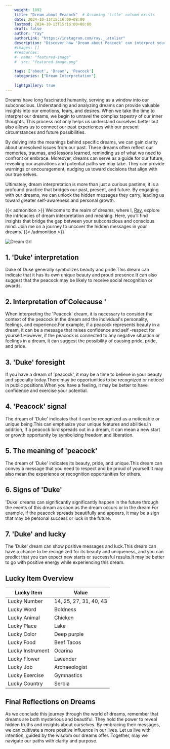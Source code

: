 ```yaml
---
    weight: 1092
    title: "Dream about Peacock"  # Assuming 'title' column exists
    date: 2024-10-13T15:16:00+08:00
    lastmod: 2024-10-13T15:16:00+08:00
    draft: false
    author: "ray"
    authorLink: "https://instagram.com/ray._.atelier"
    description: "Discover how 'Dream about Peacock' can interpret your future and uncover its significant meanings in your life."
    #images: []
    #resources:
    #- name: "featured-image"
    #  src: "featured-image.png"
    
    tags: ['about', 'Dream', 'Peacock']
    categories: ["Dream Interpretation"]
    
    lightgallery: true
---
```

    
Dreams have long fascinated humanity, serving as a window into our subconscious. Understanding and analyzing dreams can provide valuable insights into our emotions, fears, and desires. When we take the time to interpret our dreams, we begin to unravel the complex tapestry of our inner thoughts. This process not only helps us understand ourselves better but also allows us to connect our past experiences with our present circumstances and future possibilities.

By delving into the meanings behind specific dreams, we can gain clarity about unresolved issues from our past. These dreams often reflect our memories, traumas, and lessons learned, reminding us of what we need to confront or embrace. Moreover, dreams can serve as a guide for our future, revealing our aspirations and potential paths we may take. They can provide warnings or encouragement, nudging us toward decisions that align with our true selves.

Ultimately, dream interpretation is more than just a curious pastime; it is a profound practice that bridges our past, present, and future. By engaging with our dreams, we can unlock the hidden messages they carry, leading us toward greater self-awareness and personal growth.

{{< admonition >}}
Welcome to the realm of dreams, where I, [Ray](https://instagram.com/ray._.atelier), explore the intricacies of dream interpretation and meaning. Here, you’ll find insights that bridge the gap between your subconscious and conscious mind. Join me on a journey to uncover the hidden messages in your dreams.
{{< /admonition >}}

![Dream Grl](https://cdn.pixabay.com/photo/2017/11/02/03/35/gothic-2910057_1280.jpg "Dream Grl")

## 1. 'Duke' interpretation
Duke of Duke generally symbolizes beauty and pride.This dream can indicate that it has its own unique beauty and proud presence.It can also suggest that the peacock may be likely to receive social recognition or awards.

## 2. Interpretation of'Colecause '
When interpreting the 'Peacock' dream, it is necessary to consider the context of the peacock in the dream and the individual's personality, feelings, and experience.For example, if a peacock represents beauty in a dream, it can be a message that raises confidence and self -respect for yourself.However, if the peacock is connected to any negative situation or feelings in a dream, it can suggest the possibility of causing pride, pride, and pride.

## 3. 'Duke' foresight
If you have a dream of 'peacock', it may be a time to believe in your beauty and specialty today.There may be opportunities to be recognized or noticed in public positions.When you have a feeling, it may be better to have confidence and exercise your potential.

## 4. 'Peacock' signal
The dream of 'Duke' indicates that it can be recognized as a noticeable or unique being.This can emphasize your unique features and abilities.In addition, if a peacock bird spreads out in a dream, it can mean a new start or growth opportunity by symbolizing freedom and liberation.

## 5. The meaning of 'peacock'
The dream of 'Duke' indicates its beauty, pride, and unique.This dream can convey a message that you need to respect and be proud of yourself.It may also mean the experience or recognition opportunities for others.

## 6. Signs of 'Duke'
'Duke' dreams can significantly significantly happen in the future through the events of this dream as soon as the dream occurs or in the dream.For example, if the peacock spreads beautifully and appears, it may be a sign that may be personal success or luck in the future.

## 7. 'Duke' and lucky
The 'Duke' dream can show positive messages and luck.This dream can have a chance to be recognized for its beauty and uniqueness, and you can predict that you can expect new starts or successful results.It may be better to go with positive energy while experiencing this dream.

## Lucky Item Overview
| Lucky Item          | Value              |
|---------------|--------------------|
| Lucky Number        | 14, 25, 27, 31, 40, 43  |
| Lucky Word          | Boldness |
| Lucky Animal        | Chicken |
| Lucky Place         | Lake     |
| Lucky Color         | Deep purple     |
| Lucky Food          | Beef Tacos      |
| Lucky Instrument    | Ocarina |
| Lucky Flower        | Lavender    |
| Lucky Job           | Archaeologist       |
| Lucky Exercise      | Gymnastics  |
| Lucky Country       | Serbia    |


##  Final Reflections on Dreams

As we conclude this journey through the world of dreams, remember that dreams are both mysterious and beautiful. They hold the power to reveal hidden truths and insights about ourselves. By embracing their messages, we can cultivate a more positive influence in our lives. Let us live with intention, guided by the wisdom our dreams offer. Together, may we navigate our paths with clarity and purpose.
